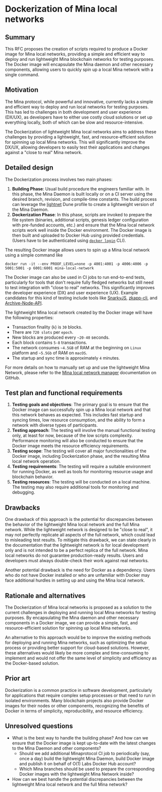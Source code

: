 # Dockerization of Mina local networks

## Summary

This RFC proposes the creation of scripts required to produce a Docker image for Mina local networks, providing a simple and efficient way to deploy and run lightweight Mina blockchain networks for testing purposes. The Docker image will encapsulate the Mina daemon and other necessary components, allowing users to quickly spin up a local Mina network with a single command.

## Motivation

The Mina protocol, while powerful and innovative, currently lacks a simple and efficient way to deploy and run local networks for testing purposes. This has led to challenges in both development and user experience (DX/UX), as developers have to either use costly cloud solutions or set up everything locally, both of which can be slow and resource-intensive.

The Dockerization of lightweight Mina local networks aims to address these challenges by providing a lightweight, fast, and resource-efficient solution for spinning up local Mina networks. This will significantly improve the DX/UX, allowing developers to easily test their applications and changes against a "close to real" Mina network.

## Detailed design

The Dockerization process involves two main phases:

1. **Building Phase**: Usual build procedure the engineers familiar with. In this phase, the Mina Daemon is built locally or on a CI server using the desired branch, revision, and compile-time constants. The build process can leverage the [lightnet](https://github.com/MinaProtocol/mina/blob/4e0b324912017c3ff576704ee397ade3d9bda412/src/config/lightnet.mlh) Dune profile to create a lightweight version of the Mina Daemon.
2. **Dockerization Phase**: In this phase, scripts are invoked to prepare the file system (binaries, additional scripts, genesis ledger configuration with pre-funded accounts, etc.) and ensure that the Mina local network scripts work well inside the Docker environment. The Docker image is then built and uploaded to Docker Hub using provided credentials. (Users have to be authenticated using [`docker login`](https://docs.docker.com/engine/reference/commandline/login/) CLI).

The resulting Docker image allows users to spin up a Mina local network using a simple command like

```shell
docker run -it --env PROOF_LEVEL=none -p 4001:4001 -p 4006:4006 -p 5001:5001 -p 6001:6001 mina-local-network
```

The Docker image can also be used in CI jobs to run end-to-end tests, particularly for tools that don't require fully fledged networks but still need to test integration with "close to real" networks. This significantly improves the developer experience (DX) and user experience (UX). Example candidates for this kind of testing include tools like [SnarkyJS](https://github.com/o1-labs/snarkyjs), [zkapp-cli](https://github.com/o1-labs/zkapp-cli), and [Archive-Node-API](https://github.com/o1-labs/Archive-Node-API).

The lightweight Mina local network created by the Docker image will have the following properties:

- Transaction finality (`k`) is `30` blocks.
- There are `720 slots` per `epoch`.
- New blocks are produced every `~20-40` seconds.
- Each block contains `5-8` transactions.
- The network consumes `~4.5GB` of RAM at the beginning on `Linux` platform and `~5.5Gb` of RAM on `macOS`.
- The startup and sync time is approximately `4` minutes.

For more details on how to manually set up and use the lightweight Mina Network, please refer to the [Mina local network manager](https://github.com/MinaProtocol/mina/tree/rampup/scripts/mina-local-network#mina-lightweight-network) documentation on GitHub.

## Test plan and functional requirements

1. **Testing goals and objectives**: The primary goal is to ensure that the Docker image can successfully spin up a Mina local network and that this network behaves as expected. This includes fast startup and syncing times, low resource consumption, and the ability to form a network with diverse types of participants.
2. **Testing approach**: The testing will involve the manual functional testing only, at least for now, because of the low scripts complexity. Performance monitoring will also be conducted to ensure that the Docker image meets the resource efficiency requirements.
3. **Testing scope**: The testing will cover all major functionalities of the Docker image, including Dockerization phase, and the resulting Mina local network operation.
4. **Testing requirements**: The testing will require a suitable environment for running Docker, as well as tools for monitoring resource usage and blockchain behavior.
5. **Testing resources**: The testing will be conducted on a local machine. The testing may also require additional tools for monitoring and debugging.

## Drawbacks

One drawback of this approach is the potential for discrepancies between the behavior of the lightweight Mina local network and the full Mina network. While the lightweight network is designed to be "close to real", it may not perfectly replicate all aspects of the full network, which could lead to misleading test results. To mitigate this drawback, we can state clearly in the documentation that the lightweight network is for local development only and is not intended to be a perfect replica of the full network. Mina local networks do not guarantee production-ready results. Users and developers must always double-check their work against real networks.

Another potential drawback is the need for Docker as a dependency. Users who do not have Docker installed or who are unfamiliar with Docker may face additional hurdles in setting up and using the Mina local network.

## Rationale and alternatives

The Dockerization of Mina local networks is proposed as a solution to the current challenges in deploying and running local Mina networks for testing purposes. By encapsulating the Mina daemon and other necessary components in a Docker image, we can provide a simple, fast, and resource-efficient solution for spinning up local Mina networks.

An alternative to this approach would be to improve the existing methods for deploying and running Mina networks, such as optimizing the setup process or providing better support for cloud-based solutions. However, these alternatives would likely be more complex and time-consuming to implement and would not offer the same level of simplicity and efficiency as the Docker-based solution.

## Prior art

Dockerization is a common practice in software development, particularly for applications that require complex setup processes or that need to run in isolated environments. Many blockchain projects also provide Docker images for their nodes or other components, recognizing the benefits of Docker in terms of simplicity, reproducibility, and resource efficiency.

## Unresolved questions

- What is the best way to handle the building phase? And how can we ensure that the Docker image is kept up-to-date with the latest changes to the Mina Daemon and other components?
  - Should we add additional Minaprotocol CI job to periodically (say, once a day) build the lightweight Mina Daemon, build Docker image and publish it on behalf of O(1) Labs Docker Hub account?
  - Which Mina branches should be used to prepare the corresponding Docker images with the lightweight Mina Network inside?
- How can we best handle the potential discrepancies between the lightweight Mina local network and the full Mina network?
